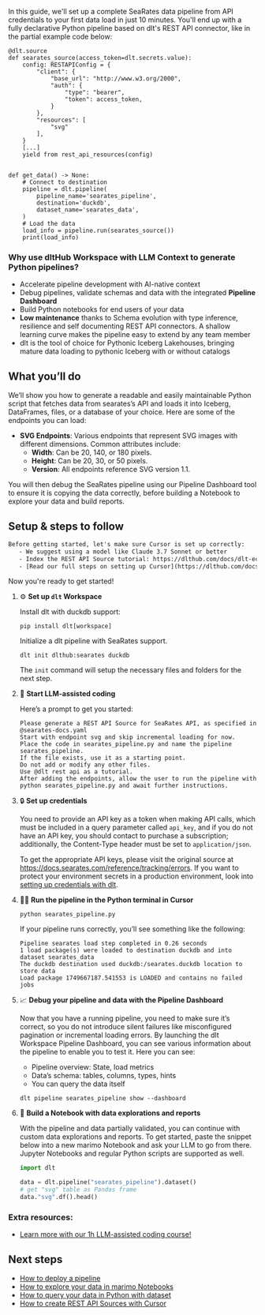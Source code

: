 In this guide, we'll set up a complete SeaRates data pipeline from API credentials to your first data load in just 10 minutes. You'll end up with a fully declarative Python pipeline based on dlt's REST API connector, like in the partial example code below:

```python-outcome
@dlt.source
def searates_source(access_token=dlt.secrets.value):
    config: RESTAPIConfig = {
        "client": {
            "base_url": "http://www.w3.org/2000",
            "auth": {
                "type": "bearer",
                "token": access_token,
            }
        },
        "resources": [
            "svg"
        ],
    }
    [...]
    yield from rest_api_resources(config)


def get_data() -> None:
    # Connect to destination
    pipeline = dlt.pipeline(
        pipeline_name='searates_pipeline',
        destination='duckdb',
        dataset_name='searates_data', 
    )
    # Load the data
    load_info = pipeline.run(searates_source())
    print(load_info) 
```

### Why use dltHub Workspace with LLM Context to generate Python pipelines?

- Accelerate pipeline development with AI-native context
- Debug pipelines, validate schemas and data with the integrated **Pipeline Dashboard**
- Build Python notebooks for end users of your data
- **Low maintenance** thanks to Schema evolution with type inference, resilience and self documenting REST API connectors. A shallow learning curve makes the pipeline easy to extend by any team member
- dlt is the tool of choice for Pythonic Iceberg Lakehouses, bringing mature data loading to pythonic Iceberg with or without catalogs

## What you’ll do

We’ll show you how to generate a readable and easily maintainable Python script that fetches data from searates’s API and loads it into Iceberg, DataFrames, files, or a database of your choice. Here are some of the endpoints you can load:

- **SVG Endpoints**: Various endpoints that represent SVG images with different dimensions. Common attributes include:
  - **Width**: Can be 20, 140, or 180 pixels.
  - **Height**: Can be 20, 30, or 50 pixels.
  - **Version**: All endpoints reference SVG version 1.1.

You will then debug the SeaRates pipeline using our Pipeline Dashboard tool to ensure it is copying the data correctly, before building a Notebook to explore your data and build reports.

## Setup & steps to follow

```default
Before getting started, let's make sure Cursor is set up correctly:
   - We suggest using a model like Claude 3.7 Sonnet or better
   - Index the REST API Source tutorial: https://dlthub.com/docs/dlt-ecosystem/verified-sources/rest_api/ and add it to context as **@dlt rest api**
   - [Read our full steps on setting up Cursor](https://dlthub.com/docs/dlt-ecosystem/llm-tooling/cursor-restapi#23-configuring-cursor-with-documentation)
```

Now you're ready to get started!

1. ⚙️ **Set up `dlt` Workspace**
    
    Install dlt with duckdb support:
    ```shell
    pip install dlt[workspace]
    ```

    Initialize a dlt pipeline with SeaRates support.
    ```shell
    dlt init dlthub:searates duckdb
    ```

    The `init` command will setup the necessary files and folders for the next step.
    
2. 🤠 **Start LLM-assisted coding**
    
    Here’s a prompt to get you started:
    
    ```prompt
    Please generate a REST API Source for SeaRates API, as specified in @searates-docs.yaml 
    Start with endpoint svg and skip incremental loading for now. 
    Place the code in searates_pipeline.py and name the pipeline searates_pipeline. 
    If the file exists, use it as a starting point. 
    Do not add or modify any other files. 
    Use @dlt rest api as a tutorial. 
    After adding the endpoints, allow the user to run the pipeline with python searates_pipeline.py and await further instructions.
    ```

    
3. 🔒 **Set up credentials** 
    
    You need to provide an API key as a token when making API calls, which must be included in a query parameter called `api_key`, and if you do not have an API key, you should contact to purchase a subscription; additionally, the Content-Type header must be set to `application/json`.
    
    To get the appropriate API keys, please visit the original source at https://docs.searates.com/reference/tracking/errors.
    If you want to protect your environment secrets in a production environment, look into [setting up credentials with dlt](https://dlthub.com/docs/walkthroughs/add_credentials).
    
4. 🏃‍♀️ **Run the pipeline in the Python terminal in Cursor**
    
    ```shell
    python searates_pipeline.py
    ```
    
    If your pipeline runs correctly, you’ll see something like the following:
    
    ```shell
    Pipeline searates load step completed in 0.26 seconds
    1 load package(s) were loaded to destination duckdb and into dataset searates_data
    The duckdb destination used duckdb:/searates.duckdb location to store data
    Load package 1749667187.541553 is LOADED and contains no failed jobs
    ```
    
5. 📈 **Debug your pipeline and data with the Pipeline Dashboard**

    Now that you have a running pipeline, you need to make sure it’s correct, so you do not introduce silent failures like misconfigured pagination or incremental loading errors. By launching the dlt Workspace Pipeline Dashboard, you can see various information about the pipeline to enable you to test it. Here you can see:
    - Pipeline overview: State, load metrics
    - Data’s schema: tables, columns, types, hints
    - You can query the data itself
    
    ```shell
    dlt pipeline searates_pipeline show --dashboard
    ```
    
6. 🐍 **Build a Notebook with data explorations and reports**

    With the pipeline and data partially validated, you can continue with custom data explorations and reports. To get started, paste the snippet below into a new marimo Notebook and ask your LLM to go from there. Jupyter Notebooks and regular Python scripts are supported as well.

    
    ```python
    import dlt

   data = dlt.pipeline("searates_pipeline").dataset()
   # get "svg" table as Pandas frame
   data."svg".df().head()
    ```

### Extra resources:

- [Learn more with our 1h LLM-assisted coding course!](https://www.youtube.com/watch?v=GGid70rnJuM)

## Next steps

- [How to deploy a pipeline](https://dlthub.com/docs/walkthroughs/deploy-a-pipeline)
- [How to explore your data in marimo Notebooks](https://dlthub.com/docs/general-usage/dataset-access/marimo)
- [How to query your data in Python with dataset](https://dlthub.com/docs/general-usage/dataset-access/dataset)
- [How to create REST API Sources with Cursor](https://dlthub.com/docs/dlt-ecosystem/llm-tooling/cursor-restapi)
